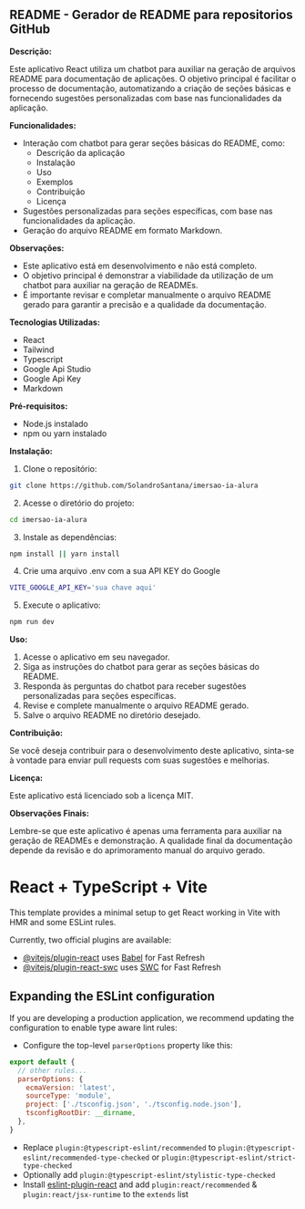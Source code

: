 ## README - Gerador de README para repositorios GitHub

**Descrição:**

Este aplicativo React utiliza um chatbot para auxiliar na geração de arquivos README para documentação de aplicações. O objetivo principal é facilitar o processo de documentação, automatizando a criação de seções básicas e fornecendo sugestões personalizadas com base nas funcionalidades da aplicação.

**Funcionalidades:**

* Interação com chatbot para gerar seções básicas do README, como:
    * Descrição da aplicação
    * Instalação
    * Uso
    * Exemplos
    * Contribuição
    * Licença
* Sugestões personalizadas para seções específicas, com base nas funcionalidades da aplicação.
* Geração do arquivo README em formato Markdown.

**Observações:**

* Este aplicativo está em desenvolvimento e não está completo.
* O objetivo principal é demonstrar a viabilidade da utilização de um chatbot para auxiliar na geração de READMEs.
* É importante revisar e completar manualmente o arquivo README gerado para garantir a precisão e a qualidade da documentação.

**Tecnologias Utilizadas:**

* React
* Tailwind
* Typescript
* Google Api Studio
* Google Api Key
* Markdown

**Pré-requisitos:**

* Node.js instalado
* npm ou yarn instalado

**Instalação:**

1. Clone o repositório:

```bash
git clone https://github.com/SolandroSantana/imersao-ia-alura
```

2. Acesse o diretório do projeto:

```bash
cd imersao-ia-alura
```

3. Instale as dependências:

```bash
npm install || yarn install
```

4. Crie uma arquivo .env com a sua API KEY do Google

```bash
VITE_GOOGLE_API_KEY='sua chave aqui'
```

5. Execute o aplicativo:

```bash
npm run dev
```

**Uso:**

1. Acesse o aplicativo em seu navegador.
2. Siga as instruções do chatbot para gerar as seções básicas do README.
3. Responda às perguntas do chatbot para receber sugestões personalizadas para seções específicas.
4. Revise e complete manualmente o arquivo README gerado.
5. Salve o arquivo README no diretório desejado.

**Contribuição:**

Se você deseja contribuir para o desenvolvimento deste aplicativo, sinta-se à vontade para enviar pull requests com suas sugestões e melhorias.

**Licença:**

Este aplicativo está licenciado sob a licença MIT.

**Observações Finais:**

Lembre-se que este aplicativo é apenas uma ferramenta para auxiliar na geração de READMEs e demonstração. A qualidade final da documentação depende da revisão e do aprimoramento manual do arquivo gerado.



# React + TypeScript + Vite

This template provides a minimal setup to get React working in Vite with HMR and some ESLint rules.

Currently, two official plugins are available:

- [@vitejs/plugin-react](https://github.com/vitejs/vite-plugin-react/blob/main/packages/plugin-react/README.md) uses [Babel](https://babeljs.io/) for Fast Refresh
- [@vitejs/plugin-react-swc](https://github.com/vitejs/vite-plugin-react-swc) uses [SWC](https://swc.rs/) for Fast Refresh

## Expanding the ESLint configuration

If you are developing a production application, we recommend updating the configuration to enable type aware lint rules:

- Configure the top-level `parserOptions` property like this:

```js
export default {
  // other rules...
  parserOptions: {
    ecmaVersion: 'latest',
    sourceType: 'module',
    project: ['./tsconfig.json', './tsconfig.node.json'],
    tsconfigRootDir: __dirname,
  },
}
```

- Replace `plugin:@typescript-eslint/recommended` to `plugin:@typescript-eslint/recommended-type-checked` or `plugin:@typescript-eslint/strict-type-checked`
- Optionally add `plugin:@typescript-eslint/stylistic-type-checked`
- Install [eslint-plugin-react](https://github.com/jsx-eslint/eslint-plugin-react) and add `plugin:react/recommended` & `plugin:react/jsx-runtime` to the `extends` list

